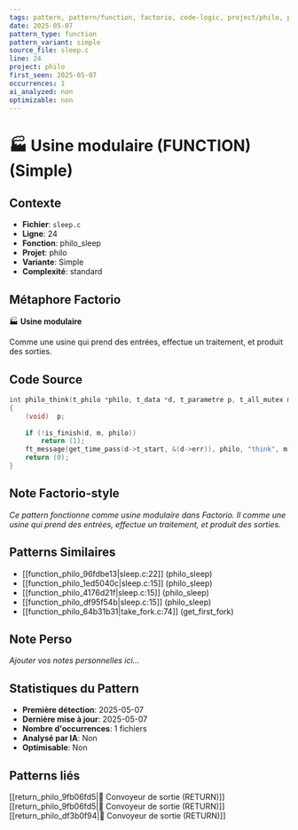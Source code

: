 ```yaml
---
tags: pattern, pattern/function, factorio, code-logic, project/philo, pattern/variant/simple
date: 2025-05-07
pattern_type: function
pattern_variant: simple
source_file: sleep.c
line: 24
project: philo
first_seen: 2025-05-07
occurrences: 1
ai_analyzed: non
optimizable: non
---
```


# 🏭 Usine modulaire (FUNCTION) (Simple)

## Contexte
- **Fichier**: `sleep.c`
- **Ligne**: 24
- **Fonction**: philo_sleep
- **Projet**: philo
- **Variante**: Simple
- **Complexité**: standard

## Métaphore Factorio
🏭 **Usine modulaire**

Comme une usine qui prend des entrées, effectue un traitement, et produit des sorties.

## Code Source
```c
int	philo_think(t_philo *philo, t_data *d, t_parametre p, t_all_mutex m)
{
	(void)	p;
	
	if (!is_finish(d, m, philo))
		return (1);
	ft_message(get_time_pass(d->t_start, &(d->err)), philo, "think", m);
	return (0);
}
```

## Note Factorio-style
*Ce pattern fonctionne comme usine modulaire dans Factorio. Il comme une usine qui prend des entrées, effectue un traitement, et produit des sorties.*

## Patterns Similaires
- [[function_philo_96fdbe13|sleep.c:22]] (philo_sleep)
- [[function_philo_1ed5040c|sleep.c:15]] (philo_sleep)
- [[function_philo_4176d21f|sleep.c:15]] (philo_sleep)
- [[function_philo_df95f54b|sleep.c:15]] (philo_sleep)
- [[function_philo_64b31b31|take_fork.c:74]] (get_first_fork)

## Note Perso
*Ajouter vos notes personnelles ici...*

## Statistiques du Pattern
- **Première détection**: 2025-05-07
- **Dernière mise à jour**: 2025-05-07
- **Nombre d'occurrences**: 1 fichiers
- **Analysé par IA**: Non
- **Optimisable**: Non

## Patterns liés
[[return_philo_9fb06fd5|🚚 Convoyeur de sortie (RETURN)]]
[[return_philo_9fb06fd5|🚚 Convoyeur de sortie (RETURN)]]
[[return_philo_df3b0f94|🚚 Convoyeur de sortie (RETURN)]]
